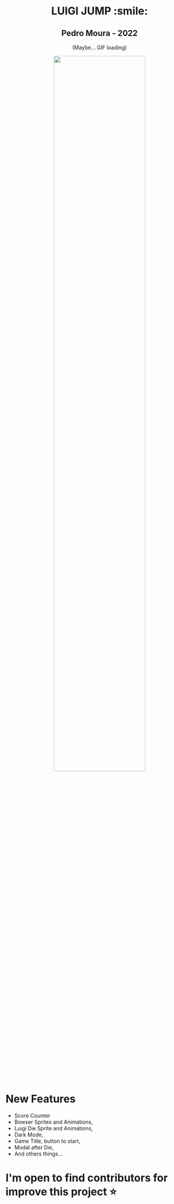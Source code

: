<div align="center">
  <h1> LUIGI JUMP :smile:</h1>
  <h2>Pedro Moura - 2022</h2>
   <p>(Maybe... GIF loading)</p>
  <div>
    <img src="assets/img/jogo-rolando.gif" width="70%">
  </div>
</div>

 New Features 
 ============
 
- Score Counter
- Bowser Sprites and Animations,
- Luigi Die Sprite and Animations,
- Dark Mode,
- Game Title, button to start,
- Modal after Die,
- And others things...

I'm open to find contributors for improve this project :star:
========================================================
